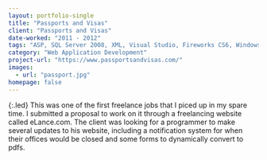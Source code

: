 ```yaml
---
layout: portfolio-single
title: "Passports and Visas"
client: "Passports and Visas"
date-worked: "2011 - 2012"
tags: "ASP, SQL Server 2008, XML, Visual Studio, Fireworks CS6, Windows Server 2008, and IIS 7"
category: "Web Application Development"
project-url: "https://www.passportsandvisas.com/"
images:
  - url: "passport.jpg"
homepage: false
---
```

{:.led}
This was one of the first freelance jobs that I piced up in my spare time. I submitted a proposal to work on it through a freelancing website called eLance.com. The client was looking for a programmer to make several updates to his website, including a notification system for when their offices would be closed and some forms to dynamically convert to pdfs.
